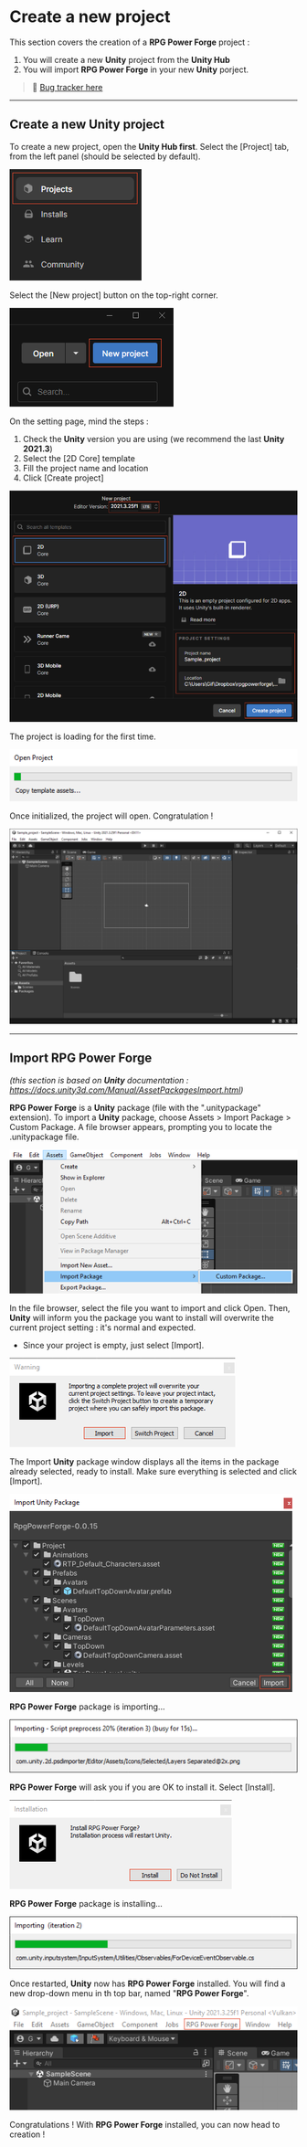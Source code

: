# Create a new project

This section covers the creation of a **RPG Power Forge** project :
1. You will create a new **Unity** project from the **Unity Hub**
1. You will import **RPG Power Forge** in your new **Unity** porject.

> 🐞 [Bug tracker here](https://trello.com/b/PIzgsYov/rpg-power-forge-road-map)

---
## Create a new Unity project

To create a new project, open the **Unity Hub first**. Select the [Project] tab, from the left panel (should be selected by default).

![projects_button.png](./../media/new_project/projects_button.png)

Select the [New project] button on the top-right corner.

![new_project_button.png](./../media/new_project/new_project_button.png)

On the setting page, mind the steps :
1. Check the **Unity** version you are using (we recommend the last **Unity 2021.3**)
1. Select the [2D Core] template
1. Fill the project name and location
1. Click [Create project]

![new_project_settings.png](./../media/new_project/new_project_settings.png)

The project is loading for the first time.

![new_project_init.png](./../media/new_project/new_project_init.png)

Once initialized, the project will open. Congratulation !

![unity_layout.png](./../media/new_project/unity_layout.png)

---
## Import RPG Power Forge
*(this section is based on **Unity** documentation : https://docs.unity3d.com/Manual/AssetPackagesImport.html)*

**RPG Power Forge** is a **Unity** package (file with the ".unitypackage" extension). To import a **Unity** package, choose Assets > Import Package > Custom Package. A file browser appears, prompting you to locate the .unitypackage file.

![import_package.png](./../media/new_project/import_package.png)

In the file browser, select the file you want to import and click Open. Then, **Unity** will inform you the package you want to install will overwrite the current project setting : it's normal and expected.

* Since your project is empty, just select [Import].

![import_warning.png](./../media/new_project/import_warning.png)

The Import **Unity** package window displays all the items in the package already selected, ready to install. Make sure everything is selected and click [Import].

![import_list.png](./../media/new_project/import_list.png)

**RPG Power Forge** package is importing...

![import_loading.png](./../media/new_project/import_loading.png)

**RPG Power Forge** will ask you if you are OK to install it. Select [Install].

![import_restart.png](./../media/new_project/import_restart.png)

**RPG Power Forge** package is installing...

![import_loading_2.png](./../media/new_project/import_loading_2.png)

Once restarted, **Unity** now has **RPG Power Forge** installed. You will find a new drop-down menu in th top bar, named "**RPG Power Forge**".

![import_completed.png](./../media/new_project/import_completed.png)

Congratulations ! With **RPG Power Forge** installed, you can now head to creation !